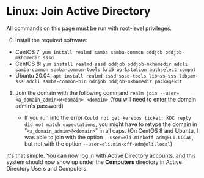 <!--
SPDX-FileCopyrightText: 2021 - 2024 Eli Array Minkoff

SPDX-License-Identifier: MIT
-->

# Linux: Join Active Directory

All commands on this page must be run with root-level privileges.

0. install the required software:

 * CentOS 7: `yum install realmd samba samba-common oddjob oddjob-mkhomedir sssd`
 * CentOS 8: `yum install realmd sssd oddjob oddjob-mkhomedir adcli samba-common samba-common-tools krb5-workstation authselect-compat`
 * Ubuntu  20.04: `apt install realmd sssd sssd-tools libnss-sss libpam-sss adcli samba-common-bin oddjob oddjob-mkhomedir packagekit`

1. Join the domain with the following command `realm join --user=<a_domain_admin>@<domain> <domain>` (You will need to enter the domain admin's password)

    * If you run into the error `Could not get kerebos ticket: KDC reply did not match expectations`, you might have to retype the domain in "`<a_domain_admin>@<domain>`" in all caps. (On CentOS 8 and Ubuntu, I was able to join with the option `--user=eli.minkoff-adm@ELI.LOCAL`, but not with the option `--user=eli.minkoff-adm@eli.local`)

It's that simple. You can now log in with Active Directory accounts, and this system should now show up under the **Computers** directory in Active Directory Users and Computers
